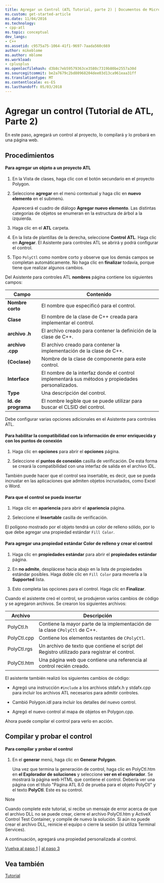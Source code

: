 ```yaml
---
title: Agregar un Control (ATL Tutorial, parte 2) | Documentos de Microsoft
ms.custom: get-started-article
ms.date: 11/04/2016
ms.technology:
- cpp-atl
ms.topic: conceptual
dev_langs:
- C++
ms.assetid: c9575a75-1064-41f1-9697-7aada560c669
author: mikeblome
ms.author: mblome
ms.workload:
- cplusplus
ms.openlocfilehash: d3b8c7eb59579363ce3580c7319b80be2557a30d
ms.sourcegitcommit: be2a7679c2bd80968204dee03d13ca961eaa31ff
ms.translationtype: MT
ms.contentlocale: es-ES
ms.lasthandoff: 05/03/2018
---
```

# <a name="adding-a-control-atl-tutorial-part-2"></a>Agregar un control (Tutorial de ATL, Parte 2)
En este paso, agregará un control al proyecto, lo compilará y lo probará en una página web.  
  
## <a name="procedures"></a>Procedimientos  
  
#### <a name="to-add-an-object-to-an-atl-project"></a>Para agregar un objeto a un proyecto ATL  
  
1.  En la Vista de clases, haga clic con el botón secundario en el proyecto Polygon.  
  
2.  Seleccione **agregar** en el menú contextual y haga clic en **nuevo elemento** en el submenú.  
  
     Aparecerá el cuadro de diálogo **Agregar nuevo elemento**. Las distintas categorías de objetos se enumeran en la estructura de árbol a la izquierda.  
  
3.  Haga clic en el **ATL** carpeta.  
  
4.  En la lista de plantillas de la derecha, seleccione **Control ATL**. Haga clic en **Agregar**. El Asistente para controles ATL se abrirá y podrá configurar el control.  
  
5.  Tipo `PolyCtl` como nombre corto y observe que los demás campos se completan automáticamente. No haga clic en **finalizar** todavía, porque tiene que realizar algunos cambios.  
  
 Del Asistente para controles ATL **nombres** página contiene los siguientes campos:  
  
|Campo|Contenido|  
|-----------|--------------|  
|**Nombre corto**|El nombre que especificó para el control.|  
|**Clase**|El nombre de la clase de C++ creada para implementar el control.|  
|**archivo .h**|El archivo creado para contener la definición de la clase de C++.|  
|**archivo .cpp**|El archivo creado para contener la implementación de la clase de C++.|  
|**(Coclase)**|Nombre de la clase de componente para este control.|  
|**Interface**|El nombre de la interfaz donde el control implementará sus métodos y propiedades personalizados.|  
|**Type**|Una descripción del control.|  
|**Id. de programa**|El nombre legible que se puede utilizar para buscar el CLSID del control.|  
  
 Debe configurar varias opciones adicionales en el Asistente para controles ATL.  
  
#### <a name="to-enable-support-for-rich-error-information-and-connection-points"></a>Para habilitar la compatibilidad con la información de error enriquecida y con los puntos de conexión  
  
1.  Haga clic en **opciones** para abrir el **opciones** página.  
  
2.  Seleccione el **puntos de conexión** casilla de verificación. De esta forma se creará la compatibilidad con una interfaz de salida en el archivo IDL.  
  
 También puede hacer que el control sea insertable, es decir, que se pueda incrustar en las aplicaciones que admiten objetos incrustados, como Excel o Word.  
  
#### <a name="to-make-the-control-insertable"></a>Para que el control se pueda insertar  
  
1.  Haga clic en **apariencia** para abrir el **apariencia** página.  
  
2.  Seleccione el **Insertable** casilla de verificación.  
  
 El polígono mostrado por el objeto tendrá un color de relleno sólido, por lo que debe agregar una propiedad estándar `Fill Color`.  
  
#### <a name="to-add-a-fill-color-stock-property-and-create-the-control"></a>Para agregar una propiedad estándar Color de relleno y crear el control  
  
1.  Haga clic en **propiedades estándar** para abrir el **propiedades estándar** página.  
  
2.  En **no admite**, desplácese hacia abajo en la lista de propiedades estándar posibles. Haga doble clic en `Fill Color` para moverla a la **Supported** lista.  
  
3.  Esto completa las opciones para el control. Haga clic en **Finalizar**.  
  
 Cuando el asistente creó el control, se produjeron varios cambios de código y se agregaron archivos. Se crearon los siguientes archivos:  
  
|Archivo|Descripción|  
|----------|-----------------|  
|PolyCtl.h|Contiene la mayor parte de la implementación de la clase `CPolyCtl` de C++.|  
|PolyCtl.cpp|Contiene los elementos restantes de `CPolyCtl`.|  
|PolyCtl.rgs|Un archivo de texto que contiene el script del Registro utilizado para registrar el control.|  
|PolyCtl.htm|Una página web que contiene una referencia al control recién creado.|  
  
 El asistente también realizó los siguientes cambios de código:  
  
-   Agregó una instrucción `#include` a los archivos stdafx.h y stdafx.cpp para incluir los archivos ATL necesarios para admitir controles.  
  
-   Cambió Polygon.idl para incluir los detalles del nuevo control.  
  
-   Agregó el nuevo control al mapa de objetos en Polygon.cpp.  
  
 Ahora puede compilar el control para verlo en acción.  
  
## <a name="building-and-testing-the-control"></a>Compilar y probar el control  
  
#### <a name="to-build-and-test-the-control"></a>Para compilar y probar el control  
  
1.  En el **generar** menú, haga clic en **Generar Polygon**.  
  
     Una vez que termina la generación de control, haga clic en PolyCtl.htm en **el Explorador de soluciones** y seleccione **ver en el explorador**. Se mostrará la página web HTML que contiene el control. Debería ver una página con el título "Página ATL 8.0 de prueba para el objeto PolyCtl" y el texto **PolyCtl**. Este es su control.  
  
> [!NOTE]
>  Cuando complete este tutorial, si recibe un mensaje de error acerca de que el archivo DLL no se puede crear, cierre el archivo PolyCtl.htm y ActiveX Control Test Container, y compile de nuevo la solución. Si aún no puede crear el archivo DLL, reinicie el equipo o cierre la sesión (si utiliza Terminal Services).  
  
 A continuación, agregará una propiedad personalizada al control.  
  
 [Vuelva al paso 1](../atl/creating-the-project-atl-tutorial-part-1.md) &#124; [al paso 3](../atl/adding-a-property-to-the-control-atl-tutorial-part-3.md)  
  
## <a name="see-also"></a>Vea también  
 [Tutorial](../atl/active-template-library-atl-tutorial.md)

